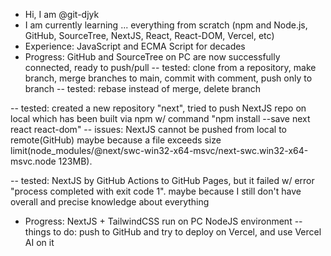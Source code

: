 - Hi, I am @git-djyk
- I am currently learning ... everything from scratch (npm and Node.js, GitHub, SourceTree, NextJS, React, React-DOM, Vercel, etc)
- Experience: JavaScript and ECMA Script for decades
- Progress: GitHub and SourceTree on PC are now successfully connected, ready to push/pull
-- tested: clone from a repository, make branch, merge branches to main, commit with comment, push only to branch
-- tested: rebase instead of merge, delete branch

-- tested: created a new repository "next", tried to push NextJS repo on local which has been built via npm w/ command "npm install --save next react react-dom"
-- issues: NextJS cannot be pushed from local to remote(GitHub) maybe because a file exceeds size limit(node_modules/@next/swc-win32-x64-msvc/next-swc.win32-x64-msvc.node 123MB).

-- tested: NextJS by GitHub Actions to GitHub Pages, but it failed w/ error "process completed with exit code 1". maybe because I still don't have overall and precise knowledge about everything

- Progress: NextJS + TailwindCSS run on PC NodeJS environment
-- things to do: push to GitHub and try to deploy on Vercel, and use Vercel AI on it

<!---
git-djyk/git-djyk is a special repository because its `README.md` (this file) appears on your GitHub profile.
You can click the Preview link to take a look at your changes.
--->
